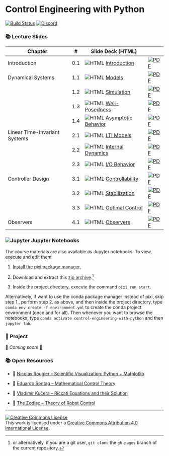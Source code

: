 # Control Engineering with Python

[![Build Status]](https://github.com/boisgera/control-engineering-with-python/actions)
[![Discord]](https://discord.gg/We5HHdvyd3)

[Build Status]: https://github.com/boisgera/control-engineering-with-python/workflows/build/badge.svg
[Discord]: https://img.shields.io/discord/1338266282176282699?logo=discord&logoColor=white

<!--
### Notations

| Symbol | Meaning     | Symbol | Meaning                |
| ------ | ----------- | ------ | ---------------------- |
| 🐍     | Code        | 🔍     | Worked Example         |
| 📈     | Graph       | 🧩     | Exercise               |
| 🏷️     | Definition  | 💻     | Numerical Method       |
| 💎     | Theorem     | 🧮     | Analytical Method      |
| 📝     | Remark      | 🧠     | Theory                 |
| ℹ️     | Information | 🗝️     | Hint                   |
| ⚠️     | Warning     | 🔓     | Solution               |

-->

### 📚 Lecture Slides

| Chapter                       | #   | Slide Deck (HTML)             |                                   |
| ----------------------------- | --- | ----------------------------- | --------------------------------- |
| Introduction                  | 0.1 | ![HTML] [Introduction]        | [![PDF]][Introduction PDF]        |
| Dynamical Systems             | 1.1 | ![HTML] [Models]              | [![PDF]][Models PDF]              |
|                               | 1.2 | ![HTML] [Simulation]          | [![PDF]][Simulation PDF]          |
|                               | 1.3 | ![HTML] [Well-Posedness]      | [![PDF]][Well-Posedness PDF]      |
|                               | 1.4 | ![HTML] [Asymptotic Behavior] | [![PDF]][Asymptotic Behavior PDF] |
| Linear Time-Invariant Systems | 2.1 | ![HTML] [LTI Models]          | [![PDF]][LTI Models PDF]          |
|                               | 2.2 | ![HTML] [Internal Dynamics]   | [![PDF]][Internal Dynamics PDF]   |
|                               | 2.3 | ![HTML] [I/O Behavior]        | [![PDF]][I/O Behavior PDF]        |
| Controller Design             | 3.1 | ![HTML] [Controllability]     | [![PDF]][Controllability PDF]     |
|                               | 3.2 | ![HTML] [Stabilization]       | [![PDF]][Stabilization PDF]       |
|                               | 3.3 | ![HTML] [Optimal Control]     | [![PDF]][Optimal Control PDF]     |
| Observers                     | 4.1 | ![HTML] [Observers]           | [![PDF]][Observers PDF]           |

[HTML]: https://api.iconify.design/logos/html-5.svg
[PDF]: https://api.iconify.design/vscode-icons/file-type-pdf2.svg

[Introduction]: https://boisgera.github.io/control-engineering-with-python/0-1-Introduction.html
[Models]: https://boisgera.github.io/control-engineering-with-python/1-1-Models.html
[Simulation]: https://boisgera.github.io/control-engineering-with-python/1-2-Simulation.html
[Well-Posedness]: https://boisgera.github.io/control-engineering-with-python/1-3-Well-Posedness.html
[Asymptotic Behavior]: https://boisgera.github.io/control-engineering-with-python/1-4-Asymptotic-Behavior.html
[LTI Models]: https://boisgera.github.io/control-engineering-with-python/2-1-LTI-Models.html
[Internal Dynamics]: https://boisgera.github.io/control-engineering-with-python/2-2-Internal-Dynamics.html
[I/O Behavior]: https://boisgera.github.io/control-engineering-with-python/2-3-IO-Behavior.html
[Controllability]: https://boisgera.github.io/control-engineering-with-python/3-1-Controllability.html
[Stabilization]: https://boisgera.github.io/control-engineering-with-python/3-2-Stabilization.html
[Optimal Control]: https://boisgera.github.io/control-engineering-with-python/3-3-Optimal-Control.html
[Observers]: https://boisgera.github.io/control-engineering-with-python/4-1-Observers.html

[Introduction PDF]: https://boisgera.github.io/control-engineering-with-python/0-1-Introduction.pdf
[Models PDF]: https://boisgera.github.io/control-engineering-with-python/1-1-Models.pdf
[Simulation PDF]: https://boisgera.github.io/control-engineering-with-python/1-2-Simulation.pdf
[Well-Posedness PDF]: https://boisgera.github.io/control-engineering-with-python/1-3-Well-Posedness.pdf
[Asymptotic Behavior PDF]: https://boisgera.github.io/control-engineering-with-python/1-4-Asymptotic-Behavior.pdf
[LTI Models PDF]: https://boisgera.github.io/control-engineering-with-python/2-1-LTI-Models.pdf
[Internal Dynamics PDF]: https://boisgera.github.io/control-engineering-with-python/2-2-Internal-Dynamics.pdf
[I/O Behavior PDF]: https://boisgera.github.io/control-engineering-with-python/2-3-IO-Behavior.pdf
[Controllability PDF]: https://boisgera.github.io/control-engineering-with-python/3-1-Controllability.pdf
[Stabilization PDF]: https://boisgera.github.io/control-engineering-with-python/3-2-Stabilization.pdf
[Optimal Control PDF]: https://boisgera.github.io/control-engineering-with-python/3-3-Optimal-Control.pdf
[Observers PDF]: https://boisgera.github.io/control-engineering-with-python/4-1-Observers.pdf

### ![Jupyter] Jupyter Notebooks

[Jupyter]: https://api.iconify.design/logos/jupyter.svg

The course materials are also available as Jupyter notebooks. To view, execute and edit them:

 1. [Install the pixi package manager.](https://pixi.sh/latest/)

 2. Download and extract this [zip archive](https://github.com/boisgera/control-engineering-with-python/archive/refs/heads/gh-pages.zip).[^1] 

 3. Inside the project directory, execute the command `pixi run start`.

[^1]: or alternatively, if you are a git user, `git clone` the `gh-pages` branch of the current repository.
   

Alternatively, if want to use the conda package manager instead of pixi, skip step 1.,
perform step 2. as above, and then inside the project directory, type `conda env create -f environment.yml` to create the conda project environment (once and for all). Then whenever you want to browse 
the notebooks, type `conda activate control-engineering-with-python` and then `jupyter lab`.

      
### 🚀 Project

🚧 *Coming soon!* 🚧

### 📚 Open Resources

<!--
#### :computer: Animation of dynamical systems

Example notebook: double pendulum

- [view in GitHub](https://github.com/boisgera/control-engineering-with-python/blob/master/examples/animation.ipynb),

- [open in binder](https://mybinder.org/v2/gh/boisgera/control-engineering-with-python/gh-pages?filepath=examples/animation.ipynb).

--> 

- :book: [Nicolas Rougier – Scientific Visualization: Python + Matplotlib](https://hal.inria.fr/hal-03427242/document)
- :book: [Eduardo Sontag – Mathematical Control Theory](http://www.sontaglab.org/FTPDIR/sontag_mathematical_control_theory_springer98.pdf)

- :book: [Vladimír Kučera – Riccati Equations and their Solution](http://library.utia.cas.cz/separaty/2011/TR/kucera-0436431.pdf)

- :book: [The Zodiac – Theory of Robot Control](http://www.gipsa-lab.grenoble-inp.fr/~carlos.canudas-de-wit/publications/Theory_of_robot_control.pdf)

---

<a rel="license" href="http://creativecommons.org/licenses/by/4.0/"><img alt="Creative Commons License" style="border-width:0" src="https://i.creativecommons.org/l/by/4.0/88x31.png" /></a><br />This work is licensed under a <a rel="license" href="http://creativecommons.org/licenses/by/4.0/">Creative Commons Attribution 4.0 International License</a>.
